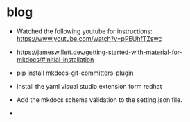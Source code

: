# blog

- Watched the following youtube for instructions: https://www.youtube.com/watch?v=pPEUhfTZswc
- https://jameswillett.dev/getting-started-with-material-for-mkdocs/#initial-installation

- pip install mkdocs-git-committers-plugin
- install the yaml visual studio extension form redhat
- Add the mkdocs schema validation to the setting.json file.
-
